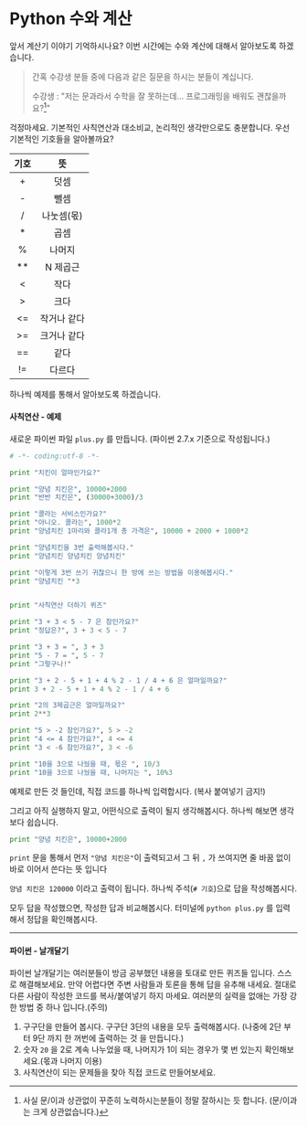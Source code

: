 # Python 수와 계산

앞서 계산기 이야기 기억하시나요? 이번 시간에는 수와 계산에 대해서 알아보도록 하겠습니다.

> 간혹 수강생 분들 중에 다음과 같은 질문을 하시는 분들이 계십니다.
>
> 수강생 : "저는 문과라서 수학을 잘 못하는데... 프로그래밍을 배워도 괜찮을까요?[^1]"

걱정마세요. 기본적인 사칙연산과 대소비교, 논리적인 생각만으로도 충분합니다. 우선 기본적인 기호들을 알아볼까요?

| **기호** | **뜻** |
| :---: | :---: |
| + | 덧셈 |
| - | 뺄셈 |
| / | 나눗셈\(몫\) |
| \* | 곱셈 |
| % | 나머지 |
| \*\* | N 제곱근 |
| &lt; | 작다 |
| &gt; | 크다 |
| &lt;= | 작거나 같다 |
| &gt;= | 크거나 같다 |
| == | 같다 |
| != | 다르다 |

하나씩 예제를 통해서 알아보도록 하겠습니다.

#### 사칙연산 - 예제

새로운 파이썬 파일 `plus.py` 를 만듭니다. \(파이썬 2.7.x 기준으로 작성됩니다.\)

```py
# -*- coding:utf-8 -*-

print "치킨이 얼마인가요?"

print "양념 치킨은", 10000+2000
print "반반 치킨은", (30000+3000)/3

print "콜라는 서비스인가요?"
print "아니오. 콜라는", 1000*2
print "양념치킨 1마리와 콜라1개 총 가격은", 10000 + 2000 + 1000*2

print "양념치킨을 3번 출력해봅시다."
print "양념치킨 양념치킨 양념치킨"

print "이렇게 3번 쓰기 귀찮으니 한 방에 쓰는 방법을 이용해봅시다."
print "양념치킨 "*3


print "사칙연산 더하기 퀴즈"

print "3 + 3 < 5 - 7 은 참인가요?"
print "정답은?", 3 + 3 < 5 - 7

print "3 + 3 = ", 3 + 3
print "5 - 7 = ", 5 - 7
print "그렇구나!"

print "3 + 2 - 5 + 1 + 4 % 2 - 1 / 4 + 6 은 얼마일까요?"
print 3 + 2 - 5 + 1 + 4 % 2 - 1 / 4 + 6

print "2의 3제곱근은 얼마일까요?" 
print 2**3

print "5 > -2 참인가요?", 5 > -2
print "4 <= 4 참인가요?", 4 <= 4
print "3 < -6 참인가요?", 3 < -6

print "10을 3으로 나눴을 때, 몫은 ", 10/3
print "10을 3으로 나눴을 때, 나머지는 ", 10%3
```

예제로 만든 것 들인데, 직접 코드를 하나씩 입력합시다. \(복사 붙여넣기 금지!\)

그리고 아직 실행하지 말고, 어떤식으로 출력이 될지 생각해봅시다. 하나씩 해보면 생각보다 쉽습니다.

  

  

  

  

  

  

```py
print "양념 치킨은", 10000+2000
```

`print` 문을 통해서 먼저 `"양념 치킨은"`이 출력되고서 그 뒤 `,` 가 쓰여지면 줄 바꿈 없이 바로 이어서 쓴다는 뜻 입니다

`양념 치킨은 120000` 이라고 출력이 됩니다. 하나씩 주석\(`# 기호`\)으로 답을 작성해봅시다.

모두 답을 작성했으면, 작성한 답과 비교해봅시다. 터미널에 `python plus.py` 를 입력해서 정답을 확인해봅시다.

  

  

  

  

---

#### 파이썬 - 날개달기

파이썬 날개달기는 여러분들이 방금 공부했던 내용을 토대로 만든 퀴즈들 입니다. 스스로 해결해보세요. 만약 어렵다면 주변 사람들과 토론을 통해 답을 유추해 내세요. 절대로 다른 사람이 작성한 코드를 복사/붙여넣기 하지 마세요. 여러분의 실력을  없애는 가장 강한 방법 중 하나 입니다.\(주의\)

1. 구구단을 만들어 봅시다. 구구단 3단의 내용을 모두 출력해봅시다. \(나중에 2단 부터 9단 까지 한 꺼번에 출력하는 것 을 만듭니다.\)
2. 숫자 `20` 을 2로 계속 나누었을 때, 나머지가 1이 되는 경우가 몇 번 있는지 확인해보세요.\(몫과 나머지 이용\)
3. 사칙연산이 되는 문제들을 찾아 직접 코드로 만들어보세요.

[^1]: 사실 문/이과 상관없이 꾸준히 노력하시는분들이 정말 잘하시는 듯 합니다. \(문/이과는 크게 상관없습니다.\)

